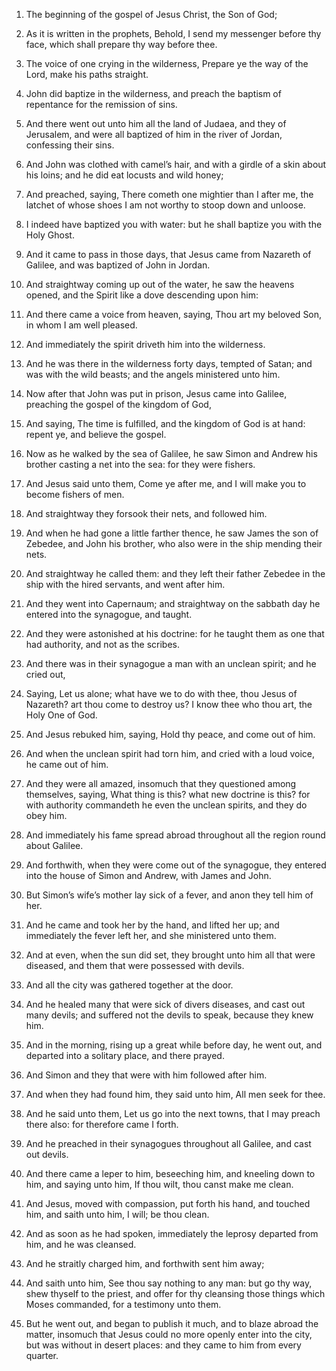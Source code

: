 1. The beginning of the gospel of Jesus Christ, the Son of God;

2. As it is written in the prophets, Behold, I send my messenger before
thy face, which shall prepare thy way before thee.

3. The voice of one crying in the wilderness, Prepare ye the way of
the Lord, make his paths straight.

4. John did baptize in the wilderness, and preach the baptism of
repentance for the remission of sins.

5. And there went out unto him all the land of Judaea, and they of
Jerusalem, and were all baptized of him in the river of Jordan,
confessing their sins.

6. And John was clothed with camel’s hair, and with a girdle of a
skin about his loins; and he did eat locusts and wild honey;

7. And
preached, saying, There cometh one mightier than I after me, the
latchet of whose shoes I am not worthy to stoop down and unloose.

8. I indeed have baptized you with water: but he shall baptize you
with the Holy Ghost.

9. And it came to pass in those days, that Jesus came from Nazareth
of Galilee, and was baptized of John in Jordan.

10. And straightway coming up out of the water, he saw the heavens
opened, and the Spirit like a dove descending upon him:

11. And there
came a voice from heaven, saying, Thou art my beloved Son, in whom I
am well pleased.

12. And immediately the spirit driveth him into the wilderness.

13. And he was there in the wilderness forty days, tempted of Satan;
and was with the wild beasts; and the angels ministered unto him.

14. Now after that John was put in prison, Jesus came into Galilee,
preaching the gospel of the kingdom of God,

15. And saying, The time
is fulfilled, and the kingdom of God is at hand: repent ye, and
believe the gospel.

16. Now as he walked by the sea of Galilee, he saw Simon and Andrew
his brother casting a net into the sea: for they were fishers.

17. And Jesus said unto them, Come ye after me, and I will make you
to become fishers of men.

18. And straightway they forsook their nets, and followed him.

19. And when he had gone a little farther thence, he saw James the
son of Zebedee, and John his brother, who also were in the ship
mending their nets.

20. And straightway he called them: and they left their father
Zebedee in the ship with the hired servants, and went after him.

21. And they went into Capernaum; and straightway on the sabbath day
he entered into the synagogue, and taught.

22. And they were astonished at his doctrine: for he taught them as
one that had authority, and not as the scribes.

23. And there was in their synagogue a man with an unclean spirit;
and he cried out,

24. Saying, Let us alone; what have we to do with
thee, thou Jesus of Nazareth? art thou come to destroy us? I know thee
who thou art, the Holy One of God.

25. And Jesus rebuked him, saying, Hold thy peace, and come out of
him.

26. And when the unclean spirit had torn him, and cried with a loud
voice, he came out of him.

27. And they were all amazed, insomuch that they questioned among
themselves, saying, What thing is this? what new doctrine is this? for
with authority commandeth he even the unclean spirits, and they do
obey him.

28. And immediately his fame spread abroad throughout all the region
round about Galilee.

29. And forthwith, when they were come out of the synagogue, they
entered into the house of Simon and Andrew, with James and John.

30. But Simon’s wife’s mother lay sick of a fever, and anon they tell
him of her.

31. And he came and took her by the hand, and lifted her up; and
immediately the fever left her, and she ministered unto them.

32. And at even, when the sun did set, they brought unto him all that
were diseased, and them that were possessed with devils.

33. And all the city was gathered together at the door.

34. And he healed many that were sick of divers diseases, and cast
out many devils; and suffered not the devils to speak, because they
knew him.

35. And in the morning, rising up a great while before day, he went
out, and departed into a solitary place, and there prayed.

36. And Simon and they that were with him followed after him.

37. And when they had found him, they said unto him, All men seek for
thee.

38. And he said unto them, Let us go into the next towns, that I may
preach there also: for therefore came I forth.

39. And he preached in their synagogues throughout all Galilee, and
cast out devils.

40. And there came a leper to him, beseeching him, and kneeling down
to him, and saying unto him, If thou wilt, thou canst make me clean.

41. And Jesus, moved with compassion, put forth his hand, and touched
him, and saith unto him, I will; be thou clean.

42. And as soon as he had spoken, immediately the leprosy departed
from him, and he was cleansed.

43. And he straitly charged him, and forthwith sent him away;

44. And saith unto him, See thou say nothing to any man: but go thy way,
shew thyself to the priest, and offer for thy cleansing those things
which Moses commanded, for a testimony unto them.

45. But he went out, and began to publish it much, and to blaze
abroad the matter, insomuch that Jesus could no more openly enter into
the city, but was without in desert places: and they came to him from
every quarter.